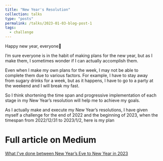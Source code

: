 ```yaml
---
title: "New Year's Resolution"
collection: talks
type: "posts"
permalink: /talks/2023-01-03-blog-post-1
tags:
  - challenge
---
```


Happy new year, everyone👋

I’m sure everyone is in the habit of making plans for the new year, but as I make them, I sometimes wonder if I can actually accomplish them.

Even when I make my own plans for the week, I may not be able to complete them due to various factors. For example, I have to stay away from sugary drinks for a week, but as it happens, I have to go to a party at the weekend and I will break my fast.

So I think shortening the time span and progressive implementation of each stage in my New Year’s resolution will help me to achieve my goals.

As I actually make and execute my New Year’s resolutions, I have given myself a challenge for the end of 2022 and the beginning of 2023, when the timespan from 2022/12/31 to 2023/1/2, here is my plan

Full article on Medium
======
[What I've done between New Year’s Eve to New Year in 2023](https://medium.com/p/5863dc5d29a9)